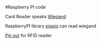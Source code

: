 #Raspberry PI code

Card Reader speaks [Wiegand](https://en.wikipedia.org/wiki/Wiegand_interface)

RaspberryPI library [pigpio](http://abyz.co.uk/rpi/pigpio/examples.html#Python_wiegand_py) can read wiegand

[Pin out](http://www.manualguru.com/omnitek/omniprox-reader-op40/users-manual) for RFID reader
